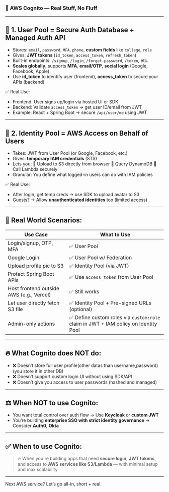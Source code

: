 

### 🔐 **AWS Cognito — Real Stuff, No Fluff**

---

## 🔹 1. **User Pool = Secure Auth Database + Managed Auth API**

* Stores: `email`, `password`, `MFA`, `phone`, **custom fields** like `college`, `role`
* Gives: **JWT tokens** (`id_token`, `access_token`, `refresh_token`)
* Built-in endpoints: `/signup`, `/login`, `/forgot-password`, `/token`, etc.
* **Scales globally**, supports **MFA**, **email/OTP**, **social login** (Google, Facebook, Apple)
* Use **id\_token** to identify user (frontend), **access\_token** to secure your APIs (backend)

✅ Real Use:

* Frontend: User signs up/login via hosted UI or SDK
* Backend: Validate `access_token` → get user ID/email from JWT
* Example: React + Spring Boot → secure `/api/user/me` using JWT

---

## 🔹 2. **Identity Pool = AWS Access on Behalf of Users**

* Takes: JWT from User Pool (or Google, Facebook, etc.)
* Gives: **temporary IAM credentials** (STS)
* Lets you:
  🔸 Upload to S3 directly from browser
  🔸 Query DynamoDB
  🔸 Call Lambda securely
* Granular: You define what logged-in users can do with IAM policies

✅ Real Use:

* After login, get temp creds → use SDK to upload avatar to S3
* Guests? → Allow **unauthenticated identities** too (limited access)

---

## 🔑 Real World Scenarios:

| Use Case                                 | What to Use                                                                        |
| ---------------------------------------- | ---------------------------------------------------------------------------------- |
| Login/signup, OTP, MFA                   | ✅ User Pool                                                                        |
| Google Login                             | ✅ User Pool w/ Federation                                                          |
| Upload profile pic to S3                 | ✅ Identity Pool (via JWT)                                                          |
| Protect Spring Boot APIs                 | ✅ Use `access_token` from User Pool                                                |
| Host frontend outside AWS (e.g., Vercel) | ✅ Still works                                                                      |
| Let user directly fetch S3 file          | ✅ Identity Pool + Pre-signed URLs (optional)                                       |
| Admin-only actions                       | ✅ Define custom roles via `custom:role` claim in JWT + IAM policy on Identity Pool |

---

## 🔥 What Cognito **does NOT do**:

* ❌ Doesn’t store full user profile(other datas than username,password) (you store it in other DB)
* ❌ Doesn’t support custom login UI without using SDK/API
* ❌ Doesn’t give you access to user passwords (hashed and managed)

---

## ⚖️ When **NOT** to use Cognito:

* You want total control over auth flow → Use **Keycloak** or **custom JWT**
* You’re building **enterprise SSO with strict identity governance** → Consider **Auth0**, **Okta**

---

## ✅ When to use Cognito:

> 🔥 When you're building apps that need **secure login**, **JWT tokens**, and access to **AWS services like S3/Lambda** — with minimal setup and max scalability.

---

Next AWS service? Let’s go all-in, short + real.
